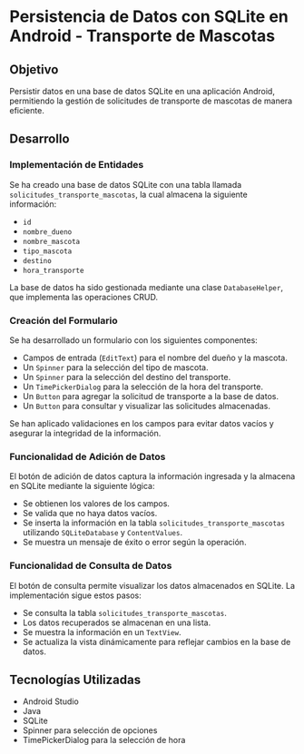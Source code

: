 # Persistencia de Datos con SQLite en Android - Transporte de Mascotas

## Objetivo
Persistir datos en una base de datos SQLite en una aplicación Android, permitiendo la gestión de solicitudes de transporte de mascotas de manera eficiente.

## Desarrollo

### Implementación de Entidades
Se ha creado una base de datos SQLite con una tabla llamada `solicitudes_transporte_mascotas`, la cual almacena la siguiente información:
- `id`
- `nombre_dueno`
- `nombre_mascota`
- `tipo_mascota`
- `destino`
- `hora_transporte`

La base de datos ha sido gestionada mediante una clase `DatabaseHelper`, que implementa las operaciones CRUD.

### Creación del Formulario
Se ha desarrollado un formulario con los siguientes componentes:
- Campos de entrada (`EditText`) para el nombre del dueño y la mascota.
- Un `Spinner` para la selección del tipo de mascota.
- Un `Spinner` para la selección del destino del transporte.
- Un `TimePickerDialog` para la selección de la hora del transporte.
- Un `Button` para agregar la solicitud de transporte a la base de datos.
- Un `Button` para consultar y visualizar las solicitudes almacenadas.

Se han aplicado validaciones en los campos para evitar datos vacíos y asegurar la integridad de la información.

### Funcionalidad de Adición de Datos
El botón de adición de datos captura la información ingresada y la almacena en SQLite mediante la siguiente lógica:
- Se obtienen los valores de los campos.
- Se valida que no haya datos vacíos.
- Se inserta la información en la tabla `solicitudes_transporte_mascotas` utilizando `SQLiteDatabase` y `ContentValues`.
- Se muestra un mensaje de éxito o error según la operación.

### Funcionalidad de Consulta de Datos
El botón de consulta permite visualizar los datos almacenados en SQLite. La implementación sigue estos pasos:
- Se consulta la tabla `solicitudes_transporte_mascotas`.
- Los datos recuperados se almacenan en una lista.
- Se muestra la información en un `TextView`.
- Se actualiza la vista dinámicamente para reflejar cambios en la base de datos.

## Tecnologías Utilizadas
- Android Studio
- Java
- SQLite
- Spinner para selección de opciones
- TimePickerDialog para la selección de hora
